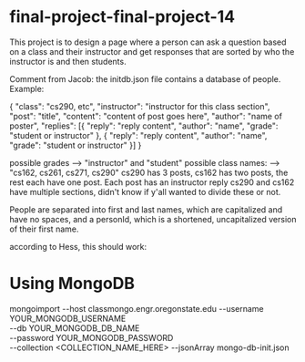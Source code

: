 # final-project-final-project-14
This project is to design a page where a person can ask a question based on a class and
their instructor and get responses that are sorted by who the instructor is and then students.

Comment from Jacob: the initdb.json file contains a database of people. Example:

{
  "class": "cs290, etc",
  "instructor": "instructor for this class section",
  "post": "title",
  "content": "content of post goes here",
  "author": "name of poster",
  "replies": [{
    "reply": "reply content",
    "author": "name",
    "grade": "student or instructor"
  },
  {
    "reply": "reply content",
    "author": "name",
    "grade": "student or instructor"
  }]
}

possible grades --> "instructor" and "student"
possible class names: --> "cs162, cs261, cs271, cs290"
cs290 has 3 posts, cs162 has two posts, the rest each have one post. Each post has an instructor reply
cs290 and cs162 have multiple sections, didn't know if y'all wanted to divide these or not.

People are separated into first and last names, which are capitalized and have no spaces, and
a personId, which is a shortened, uncapitalized version of their first name.

according to Hess, this should work:

# Using MongoDB
mongoimport --host classmongo.engr.oregonstate.edu
  --username YOUR_MONGODB_USERNAME                 
  --db YOUR_MONGODB_DB_NAME                       
  --password YOUR_MONGODB_PASSWORD                 
  --collection <COLLECTION_NAME_HERE> --jsonArray  mongo-db-init.json

